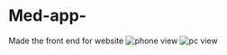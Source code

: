 # Med-app-
Made the front end for website 
![phone view](https://github.com/sumit-1803/Med-app-/assets/109499057/d6ea44b2-4342-47c4-b48d-f8b5bf96d4b5)
![pc view](https://github.com/sumit-1803/Med-app-/assets/109499057/336d25e0-cd67-4a94-a28d-2a7c1e421456)
